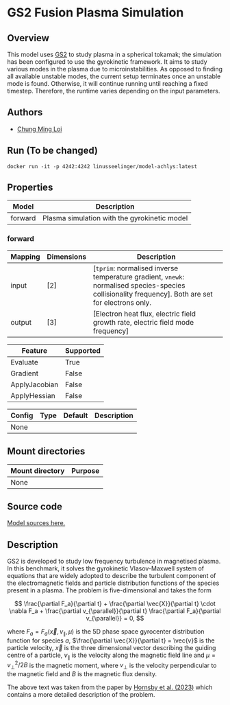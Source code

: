 # GS2 Fusion Plasma Simulation

## Overview
This model uses [GS2](https://gyrokinetics.gitlab.io/gs2/index.html) to study plasma in a spherical tokamak; the simulation has been configured to use the gyrokinetic framework. It aims to study various modes in the plasma due to microinstabilities. As opposed to finding all available unstable modes, the current setup terminates once an unstable mode is found. Otherwise, it will continue running until reaching a fixed timestep. Therefore, the runtime varies depending on the input parameters.

## Authors
- [Chung Ming Loi](mailto:chung.m.loi@durham.ac.uk)


## Run (To be changed)
```
docker run -it -p 4242:4242 linusseelinger/model-achlys:latest
```

## Properties

Model | Description
---|---
forward | Plasma simulation with the gyrokinetic model

### forward
Mapping | Dimensions | Description
---|---|---
input | [2] | [`tprim`: normalised inverse temperature gradient, `vnewk`: normalised species-species collisionality frequency]. Both are set for electrons only. 
output | [3] | [Electron heat flux, electric field growth rate, electric field mode frequency]

Feature | Supported
---|---
Evaluate | True
Gradient | False
ApplyJacobian | False
ApplyHessian | False

Config | Type | Default | Description
---|---|---|---
None | | |

## Mount directories
Mount directory | Purpose
---|---
None |

## Source code

[Model sources here.](https://github.com/UM-Bridge/benchmarks/tree/gs2/models/gs2)

## Description
GS2 is developed to study low frequency turbulence in magnetised plasma. In this benchmark, it solves the gyrokinetic Vlasov-Maxwell system of equations that are widely adopted to describe the turbulent component of the electromagnetic fields and particle distribution functions of the species present in a plasma. The problem is five-dimensional and takes the form 

$$
\frac{\partial F_a}{\partial t} + \frac{\partial \vec{X}}{\partial t} \cdot \nabla F_a + \frac{\partial v_{\parallel}}{\partial t} \frac{\partial F_a}{\partial v_{\parallel}} = 0, 
$$

where $F_a = F_a(\vec{x}, v_{\parallel}, \mu)$ is the 5D phase space gyrocenter distribution function for species $a$, $\frac{\partial \vec{X}}{\partial t} = \vec{v}$ is the particle velocity, $\vec{x}$ is the three dimensional vector describing the guiding centre of a particle, $v_{\parallel}$ is the velocity along the magnetic field line and $\mu = v^2_{\perp}/2B$ is the magnetic moment, where $v_{\perp}$ is the velocity perpendicular to the magnetic field and $B$ is the magnetic flux density.

The above text was taken from the paper by [Hornsby et al. (2023)](https://doi.org/10.48550/arXiv.2309.09785) which contains a more detailed description of the problem.
